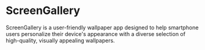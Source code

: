 # ScreenGallery
ScreenGallery is a user-friendly wallpaper app designed to help smartphone users personalize their device's appearance with a diverse selection of high-quality, visually appealing wallpapers.
